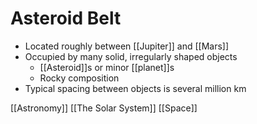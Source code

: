 # Asteroid Belt

- Located roughly between [[Jupiter]] and [[Mars]]
- Occupied by many solid, irregularly shaped objects
  - [[Asteroid]]s or minor [[planet]]s
  - Rocky composition
- Typical spacing between objects is several million km

[[Astronomy]] [[The Solar System]] [[Space]]


